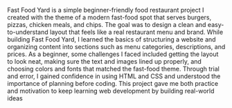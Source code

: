 Fast Food Yard is a simple beginner-friendly food restaurant project I created with the theme of a modern fast-food spot that serves burgers, pizzas, chicken meals, and chips. The goal was to design a clean and easy-to-understand layout that feels like a real restaurant menu and brand. While building Fast Food Yard, I learned the basics of structuring a website and organizing content into sections such as menu categories, descriptions, and prices. As a beginner, some challenges I faced included getting the layout to look neat, making sure the text and images lined up properly, and choosing colors and fonts that matched the fast-food theme. Through trial and error, I gained confidence in using HTML and CSS and understood the importance of planning before coding. This project gave me both practice and motivation to keep learning web development by building real-world ideas
